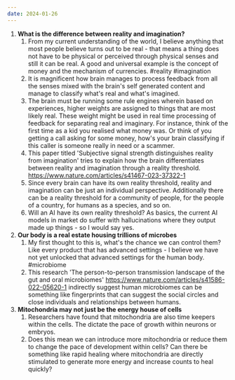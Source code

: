 ```yaml
---
date: 2024-01-26
---
```



1. **What is the difference between reality and imagination?** 
	1. From my current understanding of the world, I believe anything that most people believe turns out to be real - that means a thing does not have to be physical or perceived through physical senses and still it can be real. A good and universal example is the concept of money and the mechanism of currencies. #reality #imagination
	3. It is magnificent how brain manages to process feedback from all the senses mixed with the brain's self generated content and manage to classify what's real and what's imagined.
	4. The brain must be running some rule engines wherein based on experiences, higher weights are assigned to things that are most likely real. These weight might be used in real time processing of feedback for separating real and imaginary. For instance, think of the first time as a kid you realised what money was. Or think of you getting a call asking for some money, how's your brain classifying if this caller is someone really in need or a scammer.
	5. This paper titled 'Subjective signal strength distinguishes reality from imagination' tries to explain how the brain differentiates between reality and imagination through a reality threshold. https://www.nature.com/articles/s41467-023-37322-1
	6. Since every brain can have its own reality threshold, reality and imagination can be just an individual perspective. Additionally there can be a reality threshold for a community of people, for the people of a country, for humans as a species, and so on.
	7. Will an AI have its own reality threshold? As basics, the current AI models in market do suffer with hallucinations where they output made up things - so I would say yes.
2. **Our body is a real estate housing trillions of microbes**
	1. My first thought to this is, what's the chance we can control them? Like every product that has advanced settings - I believe we have not yet unlocked that advanced settings for the human body. #microbiome
	2. This research 'The person-to-person transmission landscape of the gut and oral microbiomes' https://www.nature.com/articles/s41586-022-05620-1 indirectly suggest human microbiomes can be something like fingerprints that can suggest the social circles and close individuals and relationships between humans.
3. **Mitochondria may not just be the energy house of cells**
	1. Researchers have found that mitochondria are also time keepers within the cells. The dictate the pace of growth within neurons or embryos.
	2. Does this mean we can introduce more mitochondria or reduce them to change the pace of development within cells? Can there be something like rapid healing where mitochondria are directly stimulated to generate more energy and increase counts to heal quickly?